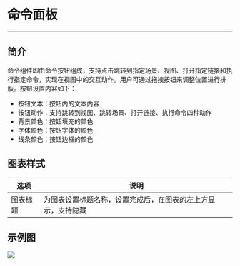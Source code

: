 # 命令面板
---

## 简介

命令组件即由命令按钮组成，支持点击跳转到指定场景、视图、打开指定链接和执行指定命令，实现在视图中的交互动作。用户可通过拖拽按钮来调整位置进行排版。按钮设置内容如下：

- 按钮文本：按钮内的文本内容
- 按钮动作：支持跳转到视图、跳转场景、打开链接、执行命令四种动作
- 背景颜色：按钮填充的颜色
- 字体颜色：按钮字体的颜色
- 线条颜色：按钮边框的颜色

## 图表样式
| 选项 | 说明 |
| --- | --- |
| 图表标题 | 为图表设置标题名称，设置完成后，在图表的左上方显示，支持隐藏 |


## 示例图

![](../img/command.png)

